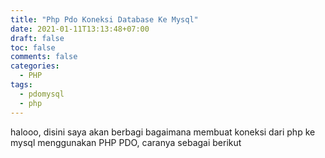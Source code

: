 ```yaml
---
title: "Php Pdo Koneksi Database Ke Mysql"
date: 2021-01-11T13:13:48+07:00
draft: false
toc: false
comments: false
categories:
  - PHP
tags:
  - pdomysql
  - php
---
```


halooo, disini saya akan berbagi bagaimana membuat koneksi dari php ke mysql menggunakan PHP PDO, caranya sebagai berikut
